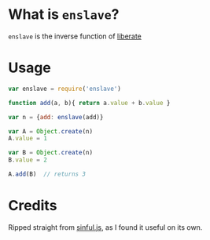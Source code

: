 # What is `enslave`?

`enslave` is the inverse function of [liberate](https://github.com/dwcook/liberate)

# Usage

``` javascript
var enslave = require('enslave')

function add(a, b){ return a.value + b.value }

var n = {add: enslave(add)}

var A = Object.create(n)
A.value = 1

var B = Object.create(n)
B.value = 2

A.add(B)  // returns 3

```


# Credits

Ripped straight from [sinful.js](https://github.com/guipn/sinful.js/blob/master/sinful.js), as I found it useful on its own.
